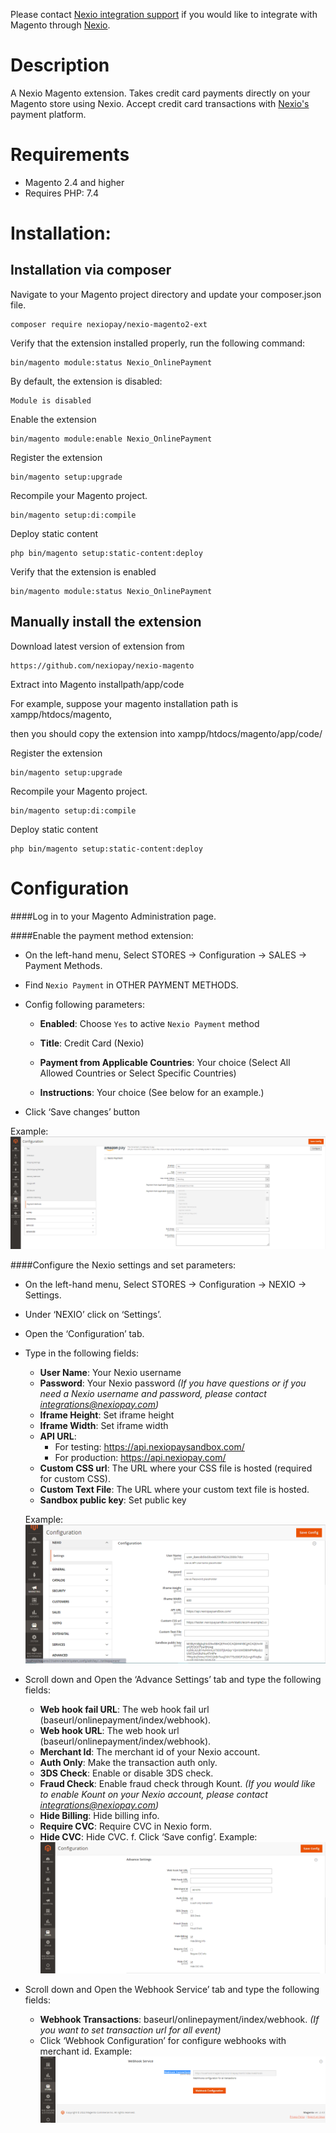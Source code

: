 Please contact [Nexio integration support](nexiointegrations.slack.com)
if you would like to integrate with Magento through [Nexio](nexiohub.com).

# Description

A Nexio Magento extension. Takes credit card payments directly on your Magento store using Nexio.
Accept credit card transactions with [Nexio's](https://nexiopay.com/) payment platform.

# Requirements
- Magento 2.4 and higher
- Requires PHP: 7.4

# Installation:

## Installation via composer

Navigate to your Magento project directory and update your composer.json file.
```
composer require nexiopay/nexio-magento2-ext
```

Verify that the extension installed properly, run the following command:
```
bin/magento module:status Nexio_OnlinePayment
```

By default, the extension is disabled:
```
Module is disabled
```

Enable the extension
```
bin/magento module:enable Nexio_OnlinePayment
```

Register the extension
```
bin/magento setup:upgrade
```


Recompile your Magento project.
```
bin/magento setup:di:compile
```

Deploy static content
```
php bin/magento setup:static-content:deploy
```

Verify that the extension is enabled
```
bin/magento module:status Nexio_OnlinePayment
```

## Manually install the extension

Download latest version of extension from
```
https://github.com/nexiopay/nexio-magento
```

Extract into Magento installpath/app/code

For example, suppose your magento installation path is xampp/htdocs/magento,

then you should copy the extension into xampp/htdocs/magento/app/code/

Register the extension
```
bin/magento setup:upgrade
```


Recompile your Magento project.
```
bin/magento setup:di:compile
```

Deploy static content
```
php bin/magento setup:static-content:deploy
```


# Configuration

####Log in to your Magento Administration page.

####Enable the payment method extension:

- On the left-hand menu, Select STORES -> Configuration -> SALES -> Payment Methods.

- Find `Nexio Payment` in OTHER PAYMENT METHODS.

- Config following parameters:

    - **Enabled**: Choose `Yes` to active  `Nexio Payment` method

    - **Title**: Credit Card (Nexio)

    - **Payment from Applicable Countries**: Your choice (Select All Allowed Countries or Select Specific Countries)

    - **Instructions**: Your choice (See below for an example.)

- Click ‘Save changes’ button

Example:
![Payment methods example](screenshots/paymentMethods.png)

####Configure the Nexio settings and set parameters:

- On the left-hand menu, Select STORES -> Configuration -> NEXIO -> Settings.
- Under ‘NEXIO’ click on ‘Settings’.
- Open the ‘Configuration’ tab.
- Type in the following fields:
    - **User Name**: Your Nexio username
    - **Password**: Your Nexio password
      _(If you have questions or if you need a Nexio username and password, please contact integrations@nexiopay.com)_
    - **Iframe Height**: Set iframe height
    - **Iframe Width**: Set iframe width
    - **API URL**:
        - For testing: https://api.nexiopaysandbox.com/
        - For production: https://api.nexiopay.com/
    - **Custom CSS url**: The URL where your CSS file is hosted (required for custom CSS).
    - **Custom Text File**: The URL where your custom text file is hosted.
    - **Sandbox public key**: Set public key

  Example:
  ![Payment methods example](screenshots/paymentMethodSettings1.png)


- Scroll down and Open the ‘Advance Settings’ tab and type the following fields:
    - **Web hook fail URL**: The web hook fail url (baseurl/onlinepayment/index/webhook).
    - **Web hook URL**: The web hook url (baseurl/onlinepayment/index/webhook).
    - **Merchant Id**: The merchant id of your Nexio account.
    - **Auth Only**: Make the transaction auth only.
    - **3DS Check**: Enable or disable 3DS check.
    - **Fraud Check**: Enable fraud check through Kount.
      _(If you would like to enable Kount on your Nexio account, please contact integrations@nexiopay.com)_
    - **Hide Billing**: Hide billing info.
    - **Require CVC**: Require CVC in Nexio form.
    - **Hide CVC**: Hide CVC.
      f. Click ‘Save config’.
      Example:
      ![Payment methods example](screenshots/paymentMethodSettings2.png)


- Scroll down and Open the Webhook Service’ tab and type the following fields:
    - **Webhook Transactions**: baseurl/onlinepayment/index/webhook.
      _(If you want to set transaction url for all event)_
    - Click ‘Webhook Configuration’ for configure webhooks with merchant id.
      Example:
      ![Payment methods example](screenshots/paymentMethodSettings3.png)

